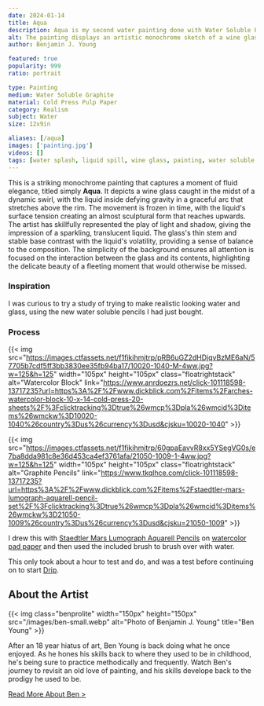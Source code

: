 ```yaml
---
date: 2024-01-14
title: Aqua
description: Aqua is my second water painting done with Water Soluble Pencil, to display water splashing out of a wine glass.
alt: The painting displays an artistic monochrome sketch of a wine glass with its contents in mid-splash, creating an elegant and dynamic fluid motion captured in a still moment.
author: Benjamin J. Young

featured: true
popularity: 999
ratio: portrait

type: Painting
medium: Water Soluble Graphite
material: Cold Press Pulp Paper
category: Realism
subject: Water
size: 12x9in

aliases: [/aqua]
images: ['painting.jpg']
videos: []
tags: [water splash, liquid spill, wine glass, painting, water soluble pencil, realism, water art]
---
```


This is a striking monochrome painting that captures a moment of fluid elegance, titled simply **Aqua**. It depicts a wine glass caught in the midst of a dynamic swirl, with the liquid inside defying gravity in a graceful arc that stretches above the rim. The movement is frozen in time, with the liquid's surface tension creating an almost sculptural form that reaches upwards. The artist has skillfully represented the play of light and shadow, giving the impression of a sparkling, translucent liquid. The glass's thin stem and stable base contrast with the liquid's volatility, providing a sense of balance to the composition. The simplicity of the background ensures all attention is focused on the interaction between the glass and its contents, highlighting the delicate beauty of a fleeting moment that would otherwise be missed.

### Inspiration ###

I was curious to try a study of trying to make realistic looking water and glass, using the new water soluble pencils I had just bought.

### Process ###

{{< img src="https://images.ctfassets.net/f1fikihmjtrp/pRB6uGZ2dHDjqvBzME6aN/57705b7cdf5ff3bb3830ee35fb94ba17/10020-1040-M-4ww.jpg?w=125&h=125" width="105px" height="105px" class="floatrightstack" alt="Watercolor Block" link="https://www.anrdoezrs.net/click-101118598-13717235?url=https%3A%2F%2Fwww.dickblick.com%2Fitems%2Farches-watercolor-block-10-x-14-cold-press-20-sheets%2F%3Fclicktracking%3Dtrue%26wmcp%3Dpla%26wmcid%3Ditems%26wmckw%3D10020-1040%26country%3Dus%26currency%3Dusd&cjsku=10020-1040" >}}

{{< img src="https://images.ctfassets.net/f1fikihmjtrp/60gpaEavvR8xx5YSegVG0s/e7ba8dda981c8e36d453ca4ef3761afa/21050-1009-1-4ww.jpg?w=125&h=125" width="105px" height="105px" class="floatrightstack" alt="Graphite Pencils" link="https://www.tkqlhce.com/click-101118598-13717235?url=https%3A%2F%2Fwww.dickblick.com%2Fitems%2Fstaedtler-mars-lumograph-aquarell-pencil-set%2F%3Fclicktracking%3Dtrue%26wmcp%3Dpla%26wmcid%3Ditems%26wmckw%3D21050-1009%26country%3Dus%26currency%3Dusd&cjsku=21050-1009" >}}

I drew this with [Staedtler Mars Lumograph Aquarell Pencils](https://www.tkqlhce.com/click-101118598-13717235?url=https%3A%2F%2Fwww.dickblick.com%2Fitems%2Fstaedtler-mars-lumograph-aquarell-pencil-set%2F%3Fclicktracking%3Dtrue%26wmcp%3Dpla%26wmcid%3Ditems%26wmckw%3D21050-1009%26country%3Dus%26currency%3Dusd&cjsku=21050-1009) on [watercolor pad paper](https://www.kqzyfj.com/click-101118598-13717235?url=https%3A%2F%2Fwww.dickblick.com%2Fitems%2Ffaber-castell-watercolor-pad-9x-12-90-lb-15-sheets%2F%3Fclicktracking%3Dtrue%26wmcp%3Dpla%26wmcid%3Ditems%26wmckw%3D10163-1001%26country%3Dus%26currency%3Dusd&cjsku=10163-1001) and then used the included brush to brush over with water.

This only took about a hour to test and do, and was a test before continuing on to start [Drip](/artwork/drip).

## About the Artist ##

{{< img class="benprolite" width="150px" height="150px" src="/images/ben-small.webp" alt="Photo of Benjamin J. Young" title="Ben Young" >}}

After an 18 year hiatus of art, Ben Young is back doing what he once enjoyed. As he hones his skills back to where they used to be in childhood, he's being sure to practice methodically and frequently. Watch Ben's journey to revisit an old love of painting, and his skills develope back to the prodigy he used to be.

[Read More About Ben >](/about)